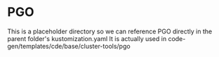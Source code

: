 # PGO

This is a placeholder directory so we can reference PGO directly in the parent folder's kustomization.yaml
It is actually used in code-gen/templates/cde/base/cluster-tools/pgo